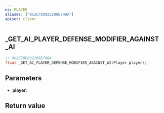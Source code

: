 ```yaml
---
ns: PLAYER
aliases: ["0x2E78D822208E740A"]
apiset: client
---
```

## _GET_AI_PLAYER_DEFENSE_MODIFIER_AGAINST_AI

```c
// 0x2E78D822208E740A
float _GET_AI_PLAYER_DEFENSE_MODIFIER_AGAINST_AI(Player player);
```


## Parameters
* **player**:

## Return value

